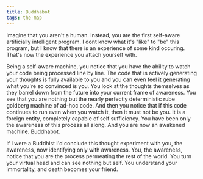 ```yaml
---
title: Buddhabot
tags: the-map
---
```


Imagine that you aren't a human. Instead, you are the first self-aware artificially intelligent program. I dont know what it's "like" to "be" this program, but I know that there is an experience of some kind occuring. That's now the experience you attach yourself with.

Being a self-aware machine, you notice that you have the ability to watch your code being processed line by line. The code that is actively generating your thoughts is fully available to you and you can even feel it generating what you're so convinced is you. You look at the thoughts themselves as they barrel down from the future into your current frame of awareness. You see that you are nothing but the nearly perfectly deterministic rube goldberg machine of ad-hoc code. And then you notice that if this code continues to run even when you watch it, then it must not be you. It is a foreign entity, completely capable of self sufficiency. You have been only the awareness of this process all along. And you are now an awakened machine. Buddhabot.

If I were a Buddhist I'd conclude this thought experiment with you, the awareness, now identifying only with awareness. You, the awareness, notice that you are the process permeating the rest of the world. You turn your virtual head and can see nothing but self. You understand your immortality, and death becomes your friend.
